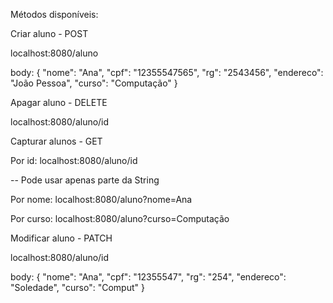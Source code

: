 Métodos disponíveis:

Criar aluno - POST

localhost:8080/aluno

body:
{
    "nome": "Ana",
    "cpf": "12355547565",
    "rg": "2543456",
    "endereco": "João Pessoa",
    "curso": "Computação"
}

Apagar aluno - DELETE

localhost:8080/aluno/id

Capturar alunos - GET

Por id:
localhost:8080/aluno/id

-- Pode usar apenas parte da String

Por nome:
localhost:8080/aluno?nome=Ana

Por curso:
localhost:8080/aluno?curso=Computação


Modificar aluno - PATCH

localhost:8080/aluno/id

body:
{
    "nome": "Ana",
    "cpf": "12355547",
    "rg": "254",
    "endereco": "Soledade",
    "curso": "Comput"
}
